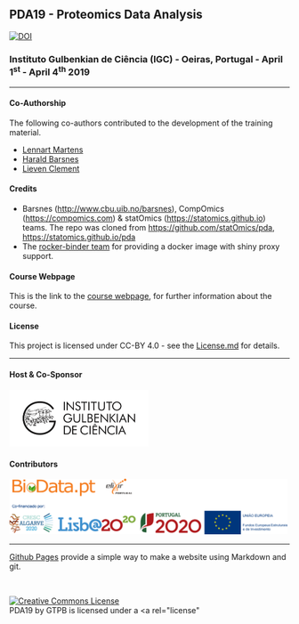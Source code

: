 ## PDA19 - Proteomics Data Analysis
[![DOI](https://zenodo.org/badge/DOI/10.5281/zenodo.3814729.svg)](https://doi.org/10.5281/zenodo.3814729)

###  Instituto Gulbenkian de Ciência (IGC) - Oeiras, Portugal - April 1<sup>st</sup> - April 4<sup>th</sup> 2019

---

#### Co-Authorship

The following co-authors contributed to the development of the training material.

* [Lennart Martens](https://github.com/lnnrt)
* [Harald Barsnes](https://github.com/hbarsnes)
* [Lieven Clement](https://github.com/lievenclement)

#### Credits

- Barsnes (http://www.cbu.uib.no/barsnes), CompOmics (https://compomics.com) & statOmics (https://statomics.github.io) teams. The repo was cloned from https://github.com/statOmics/pda, https://statomics.github.io/pda
- The [rocker-binder team](https://github.com/rocker-org/binder) for providing a docker image with shiny proxy support.

#### Course Webpage
This is the link to the [course webpage](http://gtpb.igc.gulbenkian.pt/bicourses/2019/PDA19/), for further information about the course.

#### License
This project is licensed under CC-BY 4.0 - see the [License.md](License.md) for details.

---

#### Host & Co-Sponsor

<a href="http://www.igc.gulbenkian.pt/"><img src="./assets/readme_img/Logo_IGC_2014.png" alt="Instituto Gulbenkian de Ciência" width="250px"></a>

#### Contributors

<a href="https://biodata.pt/"><img src="./assets/readme_img/BIoData_and_co-financiadores.png" alt="Instituto Gulbenkian de Ciência" width="500px"></a>

---

[Github Pages](https://pages.github.com) provide a simple way to make a website using Markdown and git.

<br/>

<a rel="license" href="http://creativecommons.org/licenses/by/4.0/"><img alt="Creative Commons License" style="border-width:0" src="https://i.creativecommons.org/l/by/4.0/88x31.png" /></a><br /><span xmlns:dct="http://purl.org/dc/terms/" property="dct:title">PDA19</span> by <span xmlns:cc="http://creativecommons.org/ns#" property="cc:attributionName">GTPB</span> is licensed under a <a rel="license"
